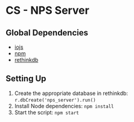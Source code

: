 # CS - NPS Server

## Global Dependencies
 * [iojs](https://iojs.org/en/index.html)
 * [npm](https://www.npmjs.com/)
 * [rethinkdb](http://rethinkdb.com/)
 
 
## Setting Up
 1. Create the appropriate database in rethinkdb: `r.dbCreate('nps_server').run()`
 2. Install Node dependencies: `npm install`
 3. Start the script: `npm start`
